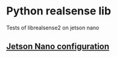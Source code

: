 # Python realsense lib

Tests of librealsense2 on jetson nano


## [Jetson Nano configuration](https://github.com/ErickDiaz/py_realsense/blob/master/configure_env_on_jetson.md)
